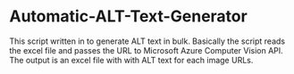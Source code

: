 # Automatic-ALT-Text-Generator
This script written in to generate ALT text in bulk. Basically the script reads the excel file and passes the URL to Microsoft Azure Computer Vision API. The output is an excel file with with ALT text for each image URLs. 
